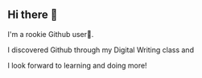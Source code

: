 ## Hi there 👋

<p>I'm a rookie Github user🙂.</p>
<p>I discovered Github through my Digital Writing class and </p> 
I look forward to learning and doing more!

